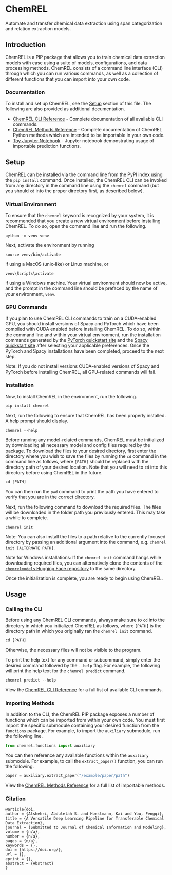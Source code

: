 # ChemREL

Automate and transfer chemical data extraction using span categorization and relation extraction models.

## Introduction

ChemREL is a PIP package that allows you to train chemical data extraction models with ease using a suite of models,
configurations, and data processing methods. ChemREL consists of a command line interface (CLI) through which you can
run various commands, as well as a collection of different functions that you can import into your own code.


### Documentation

To install and set up ChemREL, see the [Setup](#setup) section of this file. The following are also provided as
additional documentation.

+ [ChemREL CLI Reference](chemrel/README.md) - Complete documentation of all available CLI commands.
+ [ChemREL Methods Reference](https://hl3c.github.io/ChemREL) - Complete documentation of ChemREL Python methods which
are intended to be importable in your own code.
+ [Toy Jupyter Notebook](toy_notebook.ipynb) - Jupyter notebook demonstrating usage of importable prediction functions.

## Setup
ChemREL can be installed via the command line from the PyPI index using the `pip install` command. Once installed, the
ChemREL CLI can be invoked from any directory in the command line using the `chemrel` command (but you should `cd` into
the proper directory first, as described below).

### Virtual Environment

To ensure that the `chemrel` keyword is recognized by your system, it is recommended that you create a new virtual
environment before installing ChemREL. To do so, open the command line and run the following.
```console
python -m venv venv
```

Next, activate the environment by running 
```console
source venv/bin/activate
```
if using a MacOS (unix-like) or Linux machine, or
```console
venv\Scripts\activate
```
if using a Windows machine. Your virtual environment should now be active, and the prompt in the command line should be 
prefaced by the name of your environment, `venv`.

### GPU Commands

If you plan to use ChemREL CLI commands to train on a CUDA-enabled GPU, you should install versions of Spacy and PyTorch
which have been compiled with CUDA enabled before installing ChemREL. To do so, within the command line and within your
virtual environment, run the installation commands generated by the 
[PyTorch quickstart site](https://pytorch.org/get-started/locally/) and the
[Spacy quickstart site](https://spacy.io/usage) after selecting your applicable preferences. Once the PyTorch and Spacy 
installations have been completed, proceed to the next step.

Note: If you do not install versions CUDA-enabled versions of Spacy and PyTorch before installing ChemREL, all GPU-related commands will fail.

### Installation

Now, to install ChemREL in the environment, run the following.
```console
pip install chemrel
```

Next, run the following to ensure that ChemREL has been properly installed. A help prompt should display.
```console
chemrel --help
```

Before running any model-related commands, ChemREL must be initialized by downloading all necessary model and config
files required by the package. To download the files to your desired directory, first enter the directory where you wish
to save the files by running the `cd` command in the command line as follows, where `[PATH]` should be replaced
with the directory path of your desired location. Note that you will need to `cd` into this directory before using
ChemREL in the future.
```console
cd [PATH]
```
You can then run the `pwd` command to print the path you have entered to verify that you are in the correct directory.

Next, run the following command to download the required files. The files will be downloaded in the folder path you
previously entered. This may take a while to complete.
```console
chemrel init
```
Note: You can also install the files to a path relative to the currently focused directory by passing an additional
argument into the command, e.g. `chemrel init [ALTERNATE PATH]`.

Note for Windows installations: If the `chemrel init` command hangs while downloading required files, you can
alternatively clone the contents of the
[`chemrelmodels` Hugging Face repository](https://huggingface.co/AbdulelahAlshehri/chemrelmodels/tree/main) to the same 
directory.

Once the initialization is complete, you are ready to begin using ChemREL.

## Usage

### Calling the CLI

Before using any ChemREL CLI commands, always make sure to `cd` into the directory in which you initialized ChemREL as
follows, where `[PATH]` is the directory path in which you originally ran the `chemrel init` command.
```console
cd [PATH]
```
Otherwise, the necessary files will not be visible to the program.

To print the help text for any command or subcommand, simply enter the desired command followed by the `--help` flag.
For example, the following will print the help text for the `chemrel predict` command.
```console
chemrel predict --help
```

View the [ChemREL CLI Reference](chemrel/README.md) for a full list of available CLI commands.

### Importing Methods

In addition to the CLI, the ChemREL PIP package exposes a number of functions which can be imported from within your own
code.
You must first import the specific submodule containing your desired function from the `functions` package. For example,
to import the `auxiliary` submodule, run the following line.
```python
from chemrel.functions import auxiliary
```

You can then reference any available functions within the `auxiliary` submodule. For example, to call the
`extract_paper()` function, you can run the following.
```python
paper = auxiliary.extract_paper("/example/paper/path")
```

View the [ChemREL Methods Reference](https://hl3c.github.io/ChemREL) for a full list of importable methods.

### Citation
```
@article{doi,
author = {Alshehri, Abdulelah S. and Horstmann, Kai and You, Fengqi},
title = {A Versatile Deep Learning Pipeline for Transferable Chemical Data Extraction},
journal = {Submitted to Journal of Chemical Information and Modeling},
volume = {n/a},
number = {n/a},
pages = {n/a},
keywords = {},
doi = {https://doi.org/},
url = {},
eprint = {},
abstract = {Abstract}
}

```
